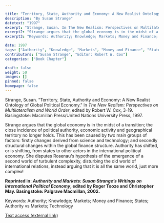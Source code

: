 ```yaml
---

title: "Territory, State, Authority and Economy: A New Realist Ontology of Global Political Economy"
description: "By Susan Strange"
datetext: "1997"
excerpt: "Strange, Susan. In The New Realism: Perspectives on Multilateralism and World Order, edited by Robert W. Cox, 3-19. Basingstoke: Macmillan Press/United Nations University Press, 1997."
excerpt2: "Strange argues that the global economy is in the midst of a transition; the close incidence of political authority, economic activity and geographical territory no longer holds. This has been caused by two main groups of factors: firstly changes derived from science and technology; and secondly structural changes within the global finance structure. Authority has shifted, or is shifting, from states to other actors in the international political economy. She disputes Rosenau's hypothesis of the emergence of a second world of turbulent complexity, disturbing the old world of international relations, instead arguing that it is all the same world, just more complex! Reprinted in: Authority and Markets: Susan Strange’s Writings on International Political Economy. Roger Tooze and Christopher May, editors. Basingstoke: Palgrave Macmillan, 2002."
excerpt3: "Keywords: Authority; Knowledge; Markets; Money and Finance; States; Authority vs Markets; Technology"

date: 1997	
tags: ["Authority", "Knowledge", "Markets", "Money and Finance", "States", "1990's"]
contributors: ["Susan Strange", "Editor: Robert W. Cox"]
categories: ["Book Chapter"]

draft: false
weight: 50
images: []
pinned: false
homepage: false
---
```


Strange, Susan. "Territory, State, Authority and Economy: A New Realist Ontology of Global Political Economy." In *The New Realism: Perspectives on Multilateralism and World Order*, edited by Robert W. Cox, 3-19. Basingstoke: Macmillan Press/United Nations University Press, 1997.

Strange argues that the global economy is in the midst of a transition; the close incidence of political authority, economic activity and geographical territory no longer holds. This has been caused by two main groups of factors: firstly changes derived from science and technology; and secondly structural changes within the global finance structure. Authority has shifted, or is shifting, from states to other actors in the international political economy. She disputes Rosenau's hypothesis of the emergence of a second world of turbulent complexity, disturbing the old world of international relations, instead arguing that it is all the same world, just more complex!

**Reprinted in: *Authority and Markets: Susan Strange’s Writings on International Political Economy*, edited by Roger Tooze and Christopher May. Basingstoke: Palgrave Macmillan, 2002.**

Keywords: Authority; Knowledge; Markets; Money and Finance; States; Authority vs Markets; Technology

[Text access (external link)](https://www.worldcat.org/title/35758047)
